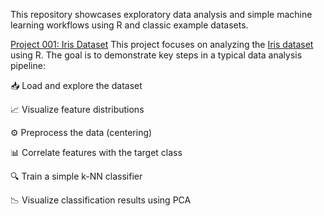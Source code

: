 This repository showcases exploratory data analysis and simple machine learning workflows using R and classic example datasets.

[Project 001: Iris Dataset](001.Iris)
This project focuses on analyzing the [Iris dataset](https://archive.ics.uci.edu/dataset/53/iris) using R. The goal is to demonstrate key steps in a typical data analysis pipeline:

📥 Load and explore the dataset

📈 Visualize feature distributions

⚙️ Preprocess the data (centering)

📊 Correlate features with the target class

🔍 Train a simple k-NN classifier

📉 Visualize classification results using PCA

